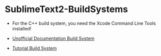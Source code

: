SublimeText2-BuildSystems
=========================

* For the C++ build system, you need the Xcode Command Line Tools installed!

* [Unofficial Documentation Build System](http://docs.sublimetext.info/en/latest/reference/build_systems.html)
* [Tutorial Build System](http://addyosmani.com/blog/custom-sublime-text-build-systems-for-popular-tools-and-languages/)